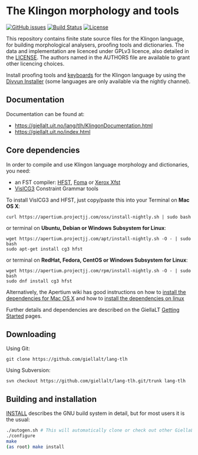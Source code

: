 The Klingon morphology and tools
==========================================

[![GitHub issues](https://img.shields.io/github/issues-raw/giellalt/lang-tlh)](https://github.com/giellalt/lang-tlh/issues)
[![Build Status](https://github.com/giellalt/lang-tlh/workflows/Speller%20CI+CD/badge.svg)](https://github.com/giellalt/lang-tlh/actions)
[![License](https://img.shields.io/github/license/giellalt/lang-tlh)](https://raw.githubusercontent.com/giellalt/lang-tlh/main/LICENSE)

This repository contains finite state source files for the Klingon language,
for building morphological analysers, proofing tools
and dictionaries. The data and implementation are licenced under GPLv3
licence, also detailed in the
[LICENSE](https://github.com/giellalt/lang-tlh/blob/main/LICENCE). The
authors named in the AUTHORS file are available to grant other licencing
choices.

Install proofing tools and [keyboards](https://github.com/giellalt/keyboard-tlh)
for the Klingon language by using the [Divvun Installer](http://divvun.no)
(some languages are only available via the nightly channel).

Documentation
-------------

Documentation can be found at:

-   <https://giellalt.uit.no/lang/tlh/KlingonDocumentation.html>
-   <https://giellalt.uit.no/index.html>

Core dependencies
-----------------

In order to compile and use Klingon language morphology and
dictionaries, you need:

- an FST compiler: [HFST](https://github.com/hfst/hfst), [Foma](https://github.com/mhulden/foma) or [Xerox Xfst](https://web.stanford.edu/~laurik/fsmbook/home.html)
- [VislCG3](https://visl.sdu.dk/svn/visl/tools/vislcg3/trunk) Constraint Grammar tools

To install VislCG3 and HFST, just copy/paste this into your Terminal on **Mac OS X**:

```
curl https://apertium.projectjj.com/osx/install-nightly.sh | sudo bash
```

or terminal on **Ubuntu, Debian or Windows Subsystem for Linux**:

```
wget https://apertium.projectjj.com/apt/install-nightly.sh -O - | sudo bash
sudo apt-get install cg3 hfst
```

or terminal on **RedHat, Fedora, CentOS or Windows Subsystem for Linux**:

```
wget https://apertium.projectjj.com/rpm/install-nightly.sh -O - | sudo bash
sudo dnf install cg3 hfst
```

Alternatively, the Apertium wiki has good instructions on how to [install the dependencies for Mac
OS X](https://wiki.apertium.org/wiki/Apertium_on_Mac_OS_X) and how to [install
the dependencies on
linux](https://wiki.apertium.org/wiki/Installation_of_grammar_libraries)

Further details and dependencies are described on the GiellaLT [Getting Started](https://giellalt.uit.no/infra/GettingStarted.html) pages.

Downloading
-----------

Using Git:
```
git clone https://github.com/giellalt/lang-tlh
```

Using Subversion:
```
svn checkout https://github.com/giellalt/lang-tlh.git/trunk lang-tlh
```

Building and installation
-------------------------

[INSTALL](https://github.com/giellalt/lang-tlh/blob/main/INSTALL)
describes the GNU build system in detail, but for most users it is the usual:

```sh
./autogen.sh # This will automatically clone or check out other GiellaLT dependencies
./configure
make
(as root) make install
```
